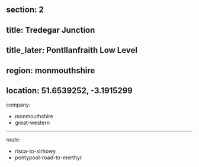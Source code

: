 section: 2
----
title: Tredegar Junction
----
title_later: Pontllanfraith Low Level
----
region: monmouthshire
----
location: 51.6539252, -3.1915299
----
company:
- monmouthshire
- great-western
----
route:
- risca-to-sirhowy
- pontypool-road-to-merthyr
